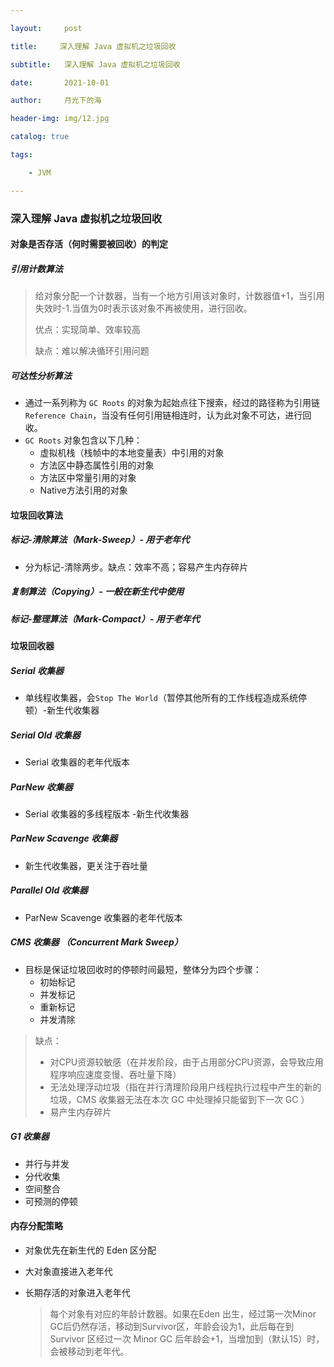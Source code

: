 ```yaml
---

layout:     post

title:     深入理解 Java 虚拟机之垃圾回收

subtitle:   深入理解 Java 虚拟机之垃圾回收

date:       2021-10-01

author:     月光下的海

header-img: img/12.jpg

catalog: true

tags:

    - JVM

---
```



### 深入理解 Java 虚拟机之垃圾回收

#### 对象是否存活（何时需要被回收）的判定

##### 引用计数算法

> 给对象分配一个计数器，当有一个地方引用该对象时，计数器值+1，当引用失效时-1.当值为0时表示该对象不再被使用，进行回收。
>
> 优点：实现简单、效率较高
>
> 缺点：难以解决循环引用问题

#####  可达性分析算法

- 通过一系列称为 `GC Roots` 的对象为起始点往下搜索，经过的路径称为引用链 `Reference Chain`，当没有任何引用链相连时，认为此对象不可达，进行回收。
- `GC Roots` 对象包含以下几种：
  - 虚拟机栈（栈帧中的本地变量表）中引用的对象
  - 方法区中静态属性引用的对象
  - 方法区中常量引用的对象
  - Native方法引用的对象

#### 垃圾回收算法

##### 标记-清除算法（Mark-Sweep）- 用于老年代
- 分为标记-清除两步。缺点：效率不高；容易产生内存碎片

##### 复制算法（Copying）- 一般在新生代中使用

##### 标记-整理算法（Mark-Compact）- 用于老年代



#### 垃圾回收器

##### Serial 收集器

- 单线程收集器，会`Stop The World`（暂停其他所有的工作线程造成系统停顿）-新生代收集器

##### Serial Old 收集器

- Serial 收集器的老年代版本

##### ParNew 收集器

- Serial 收集器的多线程版本 -新生代收集器

##### ParNew Scavenge 收集器 

- 新生代收集器，更关注于吞吐量

##### Parallel Old 收集器 

- ParNew Scavenge 收集器的老年代版本

##### CMS 收集器 （Concurrent Mark Sweep）

- 目标是保证垃圾回收时的停顿时间最短，整体分为四个步骤：
  - 初始标记
  - 并发标记
  - 重新标记
  - 并发清除
> 缺点：
> - 对CPU资源较敏感（在并发阶段，由于占用部分CPU资源，会导致应用程序响应速度变慢、吞吐量下降）
> - 无法处理浮动垃圾（指在并行清理阶段用户线程执行过程中产生的新的垃圾，CMS 收集器无法在本次 GC 中处理掉只能留到下一次 GC ）
> - 易产生内存碎片

##### G1 收集器

- 并行与并发
- 分代收集
- 空间整合
- 可预测的停顿

#### 内存分配策略

- 对象优先在新生代的 Eden 区分配

- 大对象直接进入老年代

- 长期存活的对象进入老年代

  > 每个对象有对应的年龄计数器。如果在Eden 出生，经过第一次Minor GC后仍然存活，移动到Survivor区，年龄会设为1，此后每在到 Survivor 区经过一次 Minor GC 后年龄会+1，当增加到（默认15）时，会被移动到老年代。



